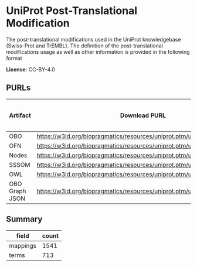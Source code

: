 # UniProt Post-Translational Modification

The post-translational modifications used in the UniProt knowledgebase (Swiss-Prot and TrEMBL). The definition of the post-translational modifications usage as well as other information is provided in the following format

**License**: CC-BY-4.0

## PURLs

| Artifact       | Download PURL                                                              | Latest Versioned Download PURL   |
|----------------|----------------------------------------------------------------------------|----------------------------------|
| OBO            | https://w3id.org/biopragmatics/resources/uniprot.ptm/uniprot.ptm.obo       |                                  |
| OFN            | https://w3id.org/biopragmatics/resources/uniprot.ptm/uniprot.ptm.ofn       |                                  |
| Nodes          | https://w3id.org/biopragmatics/resources/uniprot.ptm/uniprot.ptm.tsv       |                                  |
| SSSOM          | https://w3id.org/biopragmatics/resources/uniprot.ptm/uniprot.ptm.sssom.tsv |                                  |
| OWL            | https://w3id.org/biopragmatics/resources/uniprot.ptm/uniprot.ptm.owl       |                                  |
| OBO Graph JSON | https://w3id.org/biopragmatics/resources/uniprot.ptm/uniprot.ptm.json      |                                  |

## Summary

| field    |   count |
|----------|---------|
| mappings |    1541 |
| terms    |     713 |
